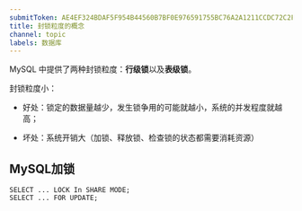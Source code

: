 ```yaml
---
submitToken: AE4EF324BDAF5F954B44560B7BF0E976591755BC76A2A1211CCDC72C2F2516F5
title: 封锁粒度的概念
channel: topic
labels: 数据库
---
```


MySQL 中提供了两种封锁粒度：**行级锁**以及**表级锁**。

封锁粒度小：

- 好处：锁定的数据量越少，发生锁争用的可能就越小，系统的并发程度就越高；

- 坏处：系统开销大（加锁、释放锁、检查锁的状态都需要消耗资源）

## MySQL加锁

```
SELECT ... LOCK In SHARE MODE;
SELECT ... FOR UPDATE;
```
